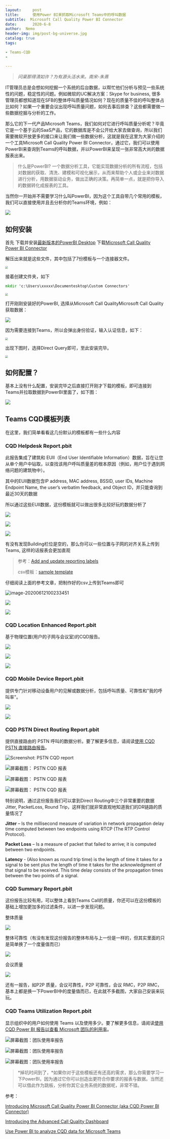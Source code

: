 ```yaml
---
layout:     post
title:      使用Power BI来抓取Microsoft Teams中的呼叫数据
subtitle:  Microsoft Call Quality Power BI Connector
date:       2020-6-8
author:  Nemo
header-img: img/post-bg-universe.jpg
catalog: true
tags:

- Teams-CQD
- 

---
```


> *问渠那得清如许？为有源头活水来。南宋-朱熹*

IT管理员总是会想如何挖掘一个系统的后台数据，以帮忙他们分析与预见一些系统性的问题，稳定性的问题。例如微软的UC解决方案：Skype for business, 很多管理员都想知道现在SFB的整体呼叫质量情况如何？现在的质量不佳的呼叫整体占比如何？如果一个重要会议出现呼叫质量问题，如何去事后排查？这些都需要做一些数据挖掘与分析的工作。

那么它的下一代产品Microsoft Teams，我们如何对它进行呼叫质量分析呢？毕竟它是一个基于云的SaaS产品，它的数据库是不会公开给大家去做查询，所以我们需要微软开放更多的接口来让我们做一些数据分析，这就是我在这里为大家介绍的一个工具Microsoft Call Quality Power BI Connector，通过它，我们可以使用PowerBI来查询到Teams的呼叫数据，并以PowerBI来呈现一张非常高大尚的数据报表出来。

> 什么是PowerBI?  一个数据分析工具，它能实现数据分析的所有流程，包括对数据的获取、清洗、建模和可视化展示，从而来帮助个人或企业来对数据进行分析，用数据驱动业务，做出正确的决策。再简单一点，就是把你导入的数据转化成报表的工具。

当然你一开始并不需要学习什么叫PowerBI，因为这个工具自带几个常用的模板，我们可以直接使用并且去分析你的Teams环境，例如：

![](https://gxcuf89792.i.lithium.com/t5/image/serverpage/image-id/178004i68AA2A7986F5C5E2/image-size/medium?v=1.0&px=400)

## 如何安装

首先
下载并安装[最新版本的PowerBI Desktop](https://www.microsoft.com/zh-CN/download/details.aspx?id=58494)
下载[Microsoft Call Quality Power BI Connector](https://raw.githubusercontent.com/MicrosoftDocs/OfficeDocs-SkypeForBusiness/live/Teams/downloads/CQD-Power-BI-query-templates.zip)

解压出来就是这些文件，其中包括了7份模板与一个连接器文件。

<img src="https://cdn.jsdelivr.net/gh/tangx007/tangx007.github.io/img/20200608115631.png" style="zoom:50%;" />

接着创建文件夹，如下

```cmd
mkdir 'c:\Users\xxxxx\Documentesktop\Custom Connectors'
```

<img src="https://cdn.jsdelivr.net/gh/tangx007/tangx007.github.io/img/20200608123346.png" style="zoom:50%;" />

打开刚刚安装好的PowerBI, 选择从Microsoft Call QualityMicrosoft Call Quality获取数据：

![](https://cdn.jsdelivr.net/gh/tangx007/tangx007.github.io/img/20200608123737.png)

因为需要连接到Teams，所以会弹出身份验证，输入认证信息，如下：

<img src="https://cdn.jsdelivr.net/gh/tangx007/tangx007.github.io/img/20200608123823.png" style="zoom:50%;" />

出现下图时，选择Direct Query即可，至此安装完毕。

<img src="https://cdn.jsdelivr.net/gh/tangx007/tangx007.github.io/img/20200608123920.png" style="zoom:50%;" />

## 如何配置？

基本上没有什么配置，安装完毕之后直接打开刚才下载的模板，即可连接到Teams并拉取数据到PowerBI里面了，如下图：

![](https://cdn.jsdelivr.net/gh/tangx007/tangx007.github.io/img/20200608141227.png)

## Teams CQD模板列表

在这里，我们简单看看这几份默认的模板都有一些什么内容

### CQD Helpdesk Report.pbit
此报告集成了建筑和 EUII（End User Identifiable Information）数据，旨在让您从单个用户中钻取，以查找该用户呼叫质量差的根本原因（例如，用户位于遇到网络问题的建筑物中）。

其中的EUII数据包含IP address, MAC address, BSSID, user IDs, Machine Endpoint Name, the user’s verbatim feedback, and Object ID，并只能查询到最近30天的数据

所以通过这些EUII数据，这份模板就可以做出很多比较好玩的数据分析了

![](https://cdn.jsdelivr.net/gh/tangx007/tangx007.github.io/img/20200608154620.png)

![](https://cdn.jsdelivr.net/gh/tangx007/tangx007.github.io/img/20200608154832.png)

![](https://cdn.jsdelivr.net/gh/tangx007/tangx007.github.io/img/20200608171133.png)

有没有发现Building栏位是空的，那么你可以一些位置与子网的对齐关系上传到Teams, 这样的话报表会更加直观

> 参考：[Add and update reporting labels](https://docs.microsoft.com/en-US/microsoftteams/learn-more-about-site-upload?WT.mc_id=TeamsAdminCenterCSH)
>
> csv模板：[sample template](https://github.com/MicrosoftDocs/OfficeDocs-SkypeForBusiness/blob/live/Teams/downloads/locations-template.zip?raw=true)

仔细阅读上面的参考文章，把制作好的csv上传到Teams即可

![image-20200612100233451](https://cdn.jsdelivr.net/gh/tangx007/tangx007.github.io/img/image-20200612100233451.png)



![](https://cdn.jsdelivr.net/gh/tangx007/tangx007.github.io/img/20200608154955.png)



![](https://cdn.jsdelivr.net/gh/tangx007/tangx007.github.io/img/20200608171153.png)

### CQD Location Enhanced Report.pbit
基于物理位置(用户的子网与会议室)的CQD报告。

![](https://cdn.jsdelivr.net/gh/tangx007/tangx007.github.io/img/20200608160040.png)

![](https://cdn.jsdelivr.net/gh/tangx007/tangx007.github.io/img/20200608171302.png)

![](https://cdn.jsdelivr.net/gh/tangx007/tangx007.github.io/img/20200608160746.png)

### CQD Mobile Device Report.pbit
提供专门针对移动设备用户的见解或数据分析，包括呼叫质量、可靠性和"我的呼叫率"。

![](https://cdn.jsdelivr.net/gh/tangx007/tangx007.github.io/img/20200608161350.png)

![](https://cdn.jsdelivr.net/gh/tangx007/tangx007.github.io/img/20200608161629.png)

### CQD PSTN Direct Routing Report.pbit
提供直接路由的 PSTN 呼叫的数据分析。要了解更多信息，请阅读[使用 CQD PSTN 直接路由报告](https://docs.microsoft.com/microsoftteams/CQD-PSTN-report)。  

![Screenshot: PSTN CQD report](https://docs.microsoft.com/zh-cn/microsoftteams/media/cqd-pstn-report1.png)

![屏幕截图： PSTN CQD 报表](https://cdn.jsdelivr.net/gh/tangx007/tangx007.github.io/img/cqd-pstn-report2.png)

![屏幕截图： PSTN CQD 报表](https://cdn.jsdelivr.net/gh/tangx007/tangx007.github.io/img/cqd-pstn-report3.png)

![屏幕截图： PSTN CQD 报表](https://docs.microsoft.com/zh-cn/microsoftteams/media/cqd-pstn-report6.png)

特别说明，通过这份报告我们可以拿到Direct Routing中三个非常重要的数据 Jitter, PacketLoss, Round Trip，这样我们就非常直观地知道我们的DR链路的质量情况了

**Jitter** – Is the millisecond measure of variation in network propagation delay  time computed between two endpoints using RTCP (The RTP Control  Protocol).

**Packet Loss** – Is a measure of packet that failed to arrive; it is computed between two endpoints.

**Latency** - (Also known as round trip time) is the length of time it takes for a  signal to be sent plus the length of time it takes for the  acknowledgment of that signal to be received. This time delay consists of the propagation times between the two points of a signal.

### CQD Summary Report.pbit
这份报告比较有用，可以整体上看到Teams Call的质量，你还可以在这份模板的基础上增加更加多的过滤条件，以进一步发现问题。

整体质量

![](https://cdn.jsdelivr.net/gh/tangx007/tangx007.github.io/img/20200608164031.png)

整体可靠性（有没有发现这份报告的整体布局与上一份是一样的，但其实里面的只是简单换了一个度量值而已）

![](https://cdn.jsdelivr.net/gh/tangx007/tangx007.github.io/img/20200608164359.png)

会议质量

![](https://cdn.jsdelivr.net/gh/tangx007/tangx007.github.io/img/20200608171457.png)

还有一报告，如P2P 质量，会议可靠性，P2P 可靠性，会议 RMC，P2P RMC，基本上都是换一下PowerBI中的度量值而已，在此就不多截图，大家自己安装来玩玩。

### CQD Teams Utilization Report.pbit

显示组织中的用户如何使用 Teams 以及使用多少。要了解更多信息，请阅读[使用 CQD Power BI 报告以查看 Microsoft 团队的利用率](https://docs.microsoft.com/microsoftteams/CQD-teams-utilization-report)。  

![屏幕截图：团队使用率报告](https://docs.microsoft.com/zh-cn/microsoftteams/media/cqd-teams-utilization-report1.png)

![屏幕截图：团队使用率报告](https://docs.microsoft.com/zh-cn/microsoftteams/media/cqd-teams-utilization-report9.png)

![屏幕截图：团队使用率报告](https://docs.microsoft.com/zh-cn/microsoftteams/media/cqd-teams-utilization-report11.png)

> *掉坑时间到了，*如果你对于这些模板还有还高的需求，那么你需要学习一下PowerBI，因为通过它你可以创造出更符合你要求的报表与数据。当然还可以借此作为跳板，分析你其它业务系统的数据呢，非常不错。

参考：

[Introducing Microsoft Call Quality Power BI Connector (aka CQD Power BI Connector)](https://techcommunity.microsoft.com/t5/microsoft-teams-blog/introducing-microsoft-call-quality-power-bi-connector-aka-cqd/ba-p/1236863) 

[Introducing the Advanced Call Quality Dashboard](https://techcommunity.microsoft.com/t5/microsoft-teams-blog/introducing-the-advanced-call-quality-dashboard/ba-p/972586) 

[Use Power BI to analyze CQD data for Microsoft Teams](https://docs.microsoft.com/zh-cn/microsoftteams/cqd-power-bi-query-templates)


